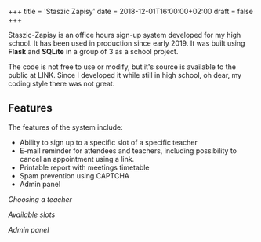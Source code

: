 +++
title = 'Staszic Zapisy'
date = 2018-12-01T16:00:00+02:00
draft = false
+++

Staszic-Zapisy is an office hours sign-up system developed for my high school. It has been used in production since early 2019. It was built using **Flask** and **SQLite** in a group of 3 as a school project.

The code is not free to use or modify, but it's source is available to the public at LINK. Since I developed it while still in high school, oh dear, my coding style there was not great.

## Features

The features of the system include:
* Ability to sign up to a specific slot of a specific teacher
* E-mail reminder for attendees and teachers, including possibility to cancel an appointment using a link. 
* Printable report with meetings timetable
* Spam prevention using CAPTCHA
* Admin panel

_Choosing a teacher_

_Available slots_

_Admin panel_


